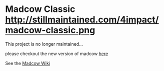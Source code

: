 # Madcow Classic http://stillmaintained.com/4impact/madcow-classic.png

This project is no longer maintained... 

please checkout the new version of madcow [here](https://github.com/4impact/madcow)

See the [Madcow Wiki](https://github.com/4impact/madcow/wiki)
